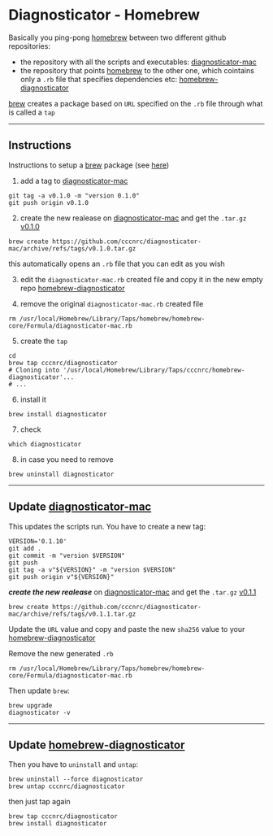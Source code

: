 # Diagnosticator - Homebrew

Basically you ping-pong [homebrew](https://brew.sh/index_it) between two different github repositories:
- the repository with all the scripts and executables: [diagnosticator-mac](https://github.com/cccnrc/diagnosticator-mac.git)
- the repository that points [homebrew](https://brew.sh/index_it) to the other one, which cointains only a `.rb` file that specifies dependencies etc: [homebrew-diagnosticator](https://github.com/cccnrc/homebrew-diagnosticator.git)

[brew](https://brew.sh/index_it) creates a package based on `URL` specified on the `.rb` file through what is called a `tap`

---
## Instructions
Instructions to setup a [brew](https://brew.sh/index_it) package (see [here](https://betterprogramming.pub/a-step-by-step-guide-to-create-homebrew-taps-from-github-repos-f33d3755ba74?gi=6c4ab43c1533))

1. add a tag to [diagnosticator-mac](https://github.com/cccnrc/diagnosticator-mac.git)
```
git tag -a v0.1.0 -m "version 0.1.0"
git push origin v0.1.0
```

2. create the new realease on [diagnosticator-mac](https://github.com/cccnrc/diagnosticator-mac/tags) and get the `.tar.gz` [v0.1.0](https://github.com/cccnrc/diagnosticator-mac/archive/refs/tags/v0.1.0.tar.gz)
```
brew create https://github.com/cccnrc/diagnosticator-mac/archive/refs/tags/v0.1.0.tar.gz
```
this automatically opens an `.rb` file that you can edit as you wish

3. edit the `diagnosticator-mac.rb` created file and copy it in the new empty repo [homebrew-diagnosticator](https://github.com/cccnrc/homebrew-diagnosticator/blob/main/diagnosticator.rb)

4. remove the original `diagnosticator-mac.rb` created file
```
rm /usr/local/Homebrew/Library/Taps/homebrew/homebrew-core/Formula/diagnosticator-mac.rb
```

5. create the `tap`
```
cd
brew tap cccnrc/diagnosticator
# Cloning into '/usr/local/Homebrew/Library/Taps/cccnrc/homebrew-diagnosticator'...
# ...
```

6. install it
```
brew install diagnosticator
```

7. check
```
which diagnosticator
```

8. in case you need to remove
```
brew uninstall diagnosticator
```

---
## Update [diagnosticator-mac](https://github.com/cccnrc/diagnosticator-mac.git)
This updates the scripts run. You have to create a new tag:
```
VERSION='0.1.10'
git add .
git commit -m "version $VERSION"
git push
git tag -a v"${VERSION}" -m "version $VERSION"
git push origin v"${VERSION}"
```
***create the new realease*** on [diagnosticator-mac](https://github.com/cccnrc/diagnosticator-mac/tags) and get the `.tar.gz` [v0.1.1](https://github.com/cccnrc/diagnosticator-mac/archive/refs/tags/v0.1.1.tar.gz)
```
brew create https://github.com/cccnrc/diagnosticator-mac/archive/refs/tags/v0.1.1.tar.gz
```
Update the `URL` value and copy and paste the new `sha256` value to your [homebrew-diagnosticator](https://github.com/cccnrc/homebrew-diagnosticator/blob/main/diagnosticator.rb)

Remove the new generated `.rb`
```
rm /usr/local/Homebrew/Library/Taps/homebrew/homebrew-core/Formula/diagnosticator-mac.rb
```
Then update `brew`:
```
brew upgrade
diagnosticator -v
```

---
## Update [homebrew-diagnosticator](https://github.com/cccnrc/homebrew-diagnosticator/tree/main)

Then you have to `uninstall` and `untap`:
```
brew uninstall --force diagnosticator
brew untap cccnrc/diagnosticator
```
then just tap again
```
brew tap cccnrc/diagnosticator
brew install diagnosticator
```
